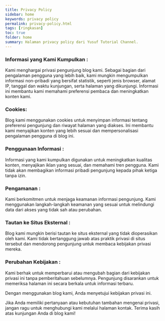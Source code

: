 ```yaml
---
title: Privacy Policy
sidebar: home
keywords: privacy policy
permalink: privacy-policy.html
tags: [ringkasan]
toc: true
folder: home
summary: Halaman privacy policy dari Yusuf Tutorial Channel.
---
```


### Informasi yang Kami Kumpulkan :

Kami menghargai privasi pengunjung blog kami. Sebagai bagian dari pengalaman pengguna yang lebih baik, kami mungkin mengumpulkan informasi non-pribadi yang bersifat statistik, seperti jenis browser, alamat IP, tanggal dan waktu kunjungan, serta halaman yang dikunjungi. Informasi ini membantu kami memahami preferensi pembaca dan meningkatkan konten kami.

### Cookies:

Blog kami menggunakan cookies untuk menyimpan informasi tentang preferensi pengunjung dan riwayat halaman yang diakses. Ini membantu kami menyajikan konten yang lebih sesuai dan mempersonalisasi pengalaman pengguna di blog ini.

### Penggunaan Informasi :

Informasi yang kami kumpulkan digunakan untuk meningkatkan kualitas konten, menyajikan iklan yang sesuai, dan memahami tren pengguna. Kami tidak akan membagikan informasi pribadi pengunjung kepada pihak ketiga tanpa izin.

### Pengamanan :

Kami berkomitmen untuk menjaga keamanan informasi pengunjung. Kami menggunakan langkah-langkah keamanan yang sesuai untuk melindungi data dari akses yang tidak sah atau perubahan.

### Tautan ke Situs Eksternal :

Blog kami mungkin berisi tautan ke situs eksternal yang tidak dioperasikan oleh kami. Kami tidak bertanggung jawab atas praktik privasi di situs tersebut dan mendorong pengunjung untuk membaca kebijakan privasi mereka.

### Perubahan Kebijakan :

Kami berhak untuk memperbarui atau mengubah bagian dari kebijakan privasi ini tanpa pemberitahuan sebelumnya. Pengunjung disarankan untuk memeriksa halaman ini secara berkala untuk informasi terbaru.

Dengan menggunakan blog kami, Anda menyetujui kebijakan privasi ini.

Jika Anda memiliki pertanyaan atau kebutuhan tambahan mengenai privasi, jangan ragu untuk menghubungi kami melalui halaman kontak. Terima kasih atas kunjungan Anda di blog kami!
